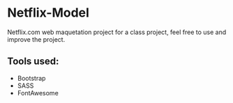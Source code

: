 # Netflix-Model

Netflix.com web maquetation project for a class project, feel free to use and improve the project.

## Tools used:

- Bootstrap
- SASS
- FontAwesome
